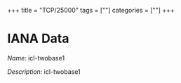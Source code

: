 +++
title = "TCP/25000"
tags = [""]
categories = [""]
+++

# IANA Data

_Name:_ icl-twobase1

_Description:_ icl-twobase1

